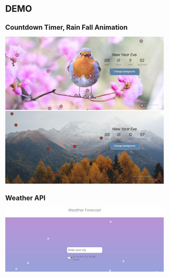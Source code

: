 # DEMO
## Countdown Timer, Rain Fall Animation
![Alt text](./images/1.jpg)
![Alt text](./images/2.jpg)
## Weather API
![Alt text](./images/3.jpg)

